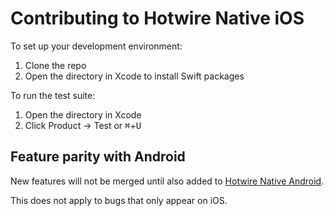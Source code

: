 # Contributing to Hotwire Native iOS

To set up your development environment:

1. Clone the repo
1. Open the directory in Xcode to install Swift packages

To run the test suite:

1. Open the directory in Xcode
1. Click Product → Test or <kbd>⌘</kbd>+<kbd>U</kbd>

## Feature parity with Android

New features will not be merged until also added to [Hotwire Native Android](https://github.com/hotwired/hotwire-native-android).

This does not apply to bugs that only appear on iOS.

